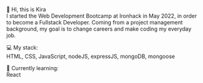 👋 Hi, this is Kira
<br>
I started the Web Development Bootcamp at Ironhack in May 2022, in order to become a Fullstack Developer.
Coming from a project management background, my goal is to change careers and make coding my everyday job.

💻 My stack:
<br>HTML, CSS, JavaScript, nodeJS, expressJS, mongoDB, mongoose

🌱 Currently learning:
<br>React 

<!---
KiraTeresa/KiraTeresa is a ✨ special ✨ repository because its `README.md` (this file) appears on your GitHub profile.
You can click the Preview link to take a look at your changes.
--->
